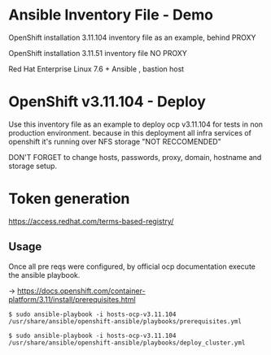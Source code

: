 # Ansible Inventory File - Demo 
OpenShift installation 3.11.104 inventory file as an example, behind PROXY

OpenShift installation 3.11.51 inventory file NO PROXY

Red Hat Enterprise Linux 7.6 + Ansible , bastion host

# OpenShift v3.11.104 - Deploy
Use this inventory file as an example to deploy ocp v3.11.104 for tests in non production environment.
because in this deployment all infra services of openshift it's running over NFS storage "NOT RECCOMENDED"

DON'T FORGET to change hosts, passwords, proxy, domain, hostname and storage setup.

# Token generation

https://access.redhat.com/terms-based-registry/

## Usage

Once all pre reqs were configured, by official ocp documentation
execute the ansible playbook.

-> https://docs.openshift.com/container-platform/3.11/install/prerequisites.html

```
$ sudo ansible-playbook -i hosts-ocp-v3.11.104 /usr/share/ansible/openshift-ansible/playbooks/prerequisites.yml
```

```
$ sudo ansible-playbook -i hosts-ocp-v3.11.104 /usr/share/ansible/openshift-ansible/playbooks/deploy_cluster.yml
```

